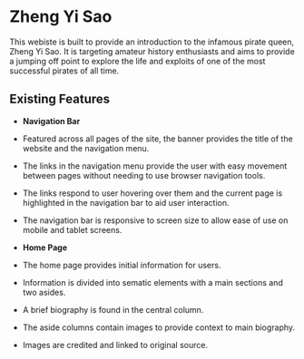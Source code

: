 # Zheng Yi Sao

This webiste is built to provide an introduction to the infamous pirate queen, Zheng Yi Sao. It is targeting amateur history enthusiasts and aims to provide a jumping off point to explore the life and exploits of one of the most successful pirates of all time.

## Existing Features

- __Navigation Bar__

 - Featured across all pages of the site, the banner provides the title of the website and the navigation menu. 
 - The links in the navigation menu provide the user with easy movement between pages without needing to use browser navigation tools.
 - The links respond to user hovering over them and the current page is highlighted in the navigation bar to aid user interaction.
 - The navigation bar is responsive to screen size to allow ease of use on mobile and tablet screens.

- __Home Page__
 - The home page provides initial information for users.
 - Information is divided into sematic elements with a main sections and two asides.
 - A brief biography is found in the central column.
 - The aside columns contain images to provide context to main biography.
 - Images are credited and linked to original source.
